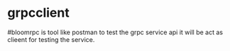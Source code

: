 # grpcclient
#bloomrpc is tool like postman to test the grpc service api it will be act as clieent for testing the service.
